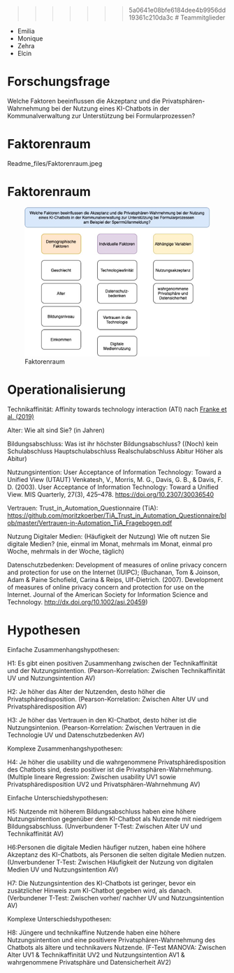> > > > > > > 5a0641e08bfe6184dee4b9956dd19361c210da3c \# Teammitglieder

-   Emilia
-   Monique
-   Zehra
-   Elcin

# Forschungsfrage

Welche Faktoren beeinflussen die Akzeptanz und die
Privatsphären-Wahrnehmung bei der Nutzung eines KI-Chatbots in der
Kommunalverwaltung zur Unterstützung bei Formularprozessen?

# Faktorenraum

Readme\_files/Faktorenraum.jpeg

# Faktorenraum

<figure>
<img src="images/Faktorenraum.jpeg" alt="Faktorenraum" />
<figcaption aria-hidden="true">Faktorenraum</figcaption>
</figure>

# Operationalisierung

Technikaffinität: Affinity towards technology interaction (ATI) nach
[Franke et
al. (2019)](10.1080/10447318.2018.1456150 "Franke, T., Attig, C., & Wessel, D. (2019). A Personal Resource for Technology Interaction: Development and Validation of the Affinity for Technology Interaction (ATI) Scale. International Journal of Human–Computer Interaction, 35(6), 456-467, DOI: 10.1080/10447318.2018.1456150")

Alter: Wie alt sind Sie? (in Jahren)

Bildungsabschluss: Was ist ihr höchster Bildungsabschluss? ((Noch) kein
Schulabschluss Hauptschulabschluss Realschulabschluss Abitur Höher als
Abitur)

Nutzungsintention: User Acceptance of Information Technology: Toward a
Unified View (UTAUT) Venkatesh, V., Morris, M. G., Davis, G. B., &
Davis, F. D. (2003). User Acceptance of Information Technology: Toward a
Unified View. MIS Quarterly, 27(3), 425–478.
<https://doi.org/10.2307/30036540>

Vertrauen: Trust\_in\_Automation\_Questionnaire (TiA):
<https://github.com/moritzkoerber/TiA_Trust_in_Automation_Questionnaire/blob/master/Vertrauen-in-Automation_TiA_Fragebogen.pdf>

Nutzung Digitaler Medien: (Häufigkeit der Nutzung) Wie oft nutzen Sie
digitale Medien? (nie, einmal im Monat, mehrmals im Monat, einmal pro
Woche, mehrmals in der Woche, täglich)

Datenschutzbedenken: Development of measures of online privacy concern
and protection for use on the Internet (IUIPC); (Buchanan, Tom &
Joinson, Adam & Paine Schofield, Carina & Reips, Ulf-Dietrich. (2007).
Development of measures of online privacy concern and protection for use
on the Internet. Journal of the American Society for Information Science
and Technology. <http://dx.doi.org/10.1002/asi.20459>)

# Hypothesen

Einfache Zusammenhangshypothesen:

H1: Es gibt einen positiven Zusammenhang zwischen der Technikaffinität
und der Nutzungsintention. (Pearson-Korrelation: Zwischen
Technikaffinität UV und Nutzungsintention AV)

H2: Je höher das Alter der Nutzenden, desto höher die
Privatsphäredisposition. (Pearson-Korrelation: Zwischen Alter UV und
Privatsphäredisposition AV)

H3: Je höher das Vertrauen in den KI-Chatbot, desto höher ist die
Nutzungsintenion. (Pearson-Korrelation: Zwischen Vertrauen in die
Technologie UV und Datenschutzbedenken AV)

Komplexe Zusammenhangshypothesen:

H4: Je höher die usability und die wahrgenommene Privatsphäredisposition
des Chatbots sind, desto positiver ist die Privatsphären-Wahrnehmung.
(Multiple lineare Regression: Zwischen usability UV1 sowie
Privatsphäredisposition UV2 und Privatsphären-Wahrnehmung AV)

Einfache Unterschiedshypothesen:

H5: Nutzende mit höherem Bildungsabschluss haben eine höhere
Nutzungsintention gegenüber dem KI-Chatbot als Nutzende mit niedrigem
Bildungsabschluss. (Unverbundener T-Test: Zwischen Alter UV und
Technikaffinität AV)

H6:Personen die digitale Medien häufiger nutzen, haben eine höhere
Akzeptanz des KI-Chatbots, als Personen die selten digitale Medien
nutzen. (Unverbundener T-Test: Zwischen Häufigkeit der Nutzung von
digitalen Medien UV und Nutzungsintention AV)

H7: Die Nutzungsintention des KI-Chatbots ist geringer, bevor ein
zusätzlicher Hinweis zum KI-Chatbot gegeben wird, als danach.
(Verbundener T-Test: Zwischen vorher/ nachher UV und Nutzungsintention
AV)

Komplexe Unterschiedshypothesen:

H8: Jüngere und technikaffine Nutzende haben eine höhere
Nutzungsintention und eine positivere Privatsphären-Wahrnehmung des
Chatbots als ältere und technikavers Nutzende. (F-Test MANOVA: Zwischen
Alter UV1 & Technikaffinität UV2 und Nutzungsintention AV1 &
wahrgenommene Privatsphäre und Datensicherheit AV2)
